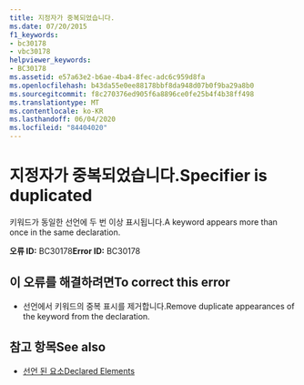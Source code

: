```yaml
---
title: 지정자가 중복되었습니다.
ms.date: 07/20/2015
f1_keywords:
- bc30178
- vbc30178
helpviewer_keywords:
- BC30178
ms.assetid: e57a63e2-b6ae-4ba4-8fec-adc6c959d8fa
ms.openlocfilehash: b43da55e0ee88178bbf8da948d07b0f9ba29a8b0
ms.sourcegitcommit: f8c270376ed905f6a8896ce0fe25b4f4b38ff498
ms.translationtype: MT
ms.contentlocale: ko-KR
ms.lasthandoff: 06/04/2020
ms.locfileid: "84404020"
---
```

# <a name="specifier-is-duplicated"></a><span data-ttu-id="22200-102">지정자가 중복되었습니다.</span><span class="sxs-lookup"><span data-stu-id="22200-102">Specifier is duplicated</span></span>
<span data-ttu-id="22200-103">키워드가 동일한 선언에 두 번 이상 표시됩니다.</span><span class="sxs-lookup"><span data-stu-id="22200-103">A keyword appears more than once in the same declaration.</span></span>  
  
 <span data-ttu-id="22200-104">**오류 ID:** BC30178</span><span class="sxs-lookup"><span data-stu-id="22200-104">**Error ID:** BC30178</span></span>  
  
## <a name="to-correct-this-error"></a><span data-ttu-id="22200-105">이 오류를 해결하려면</span><span class="sxs-lookup"><span data-stu-id="22200-105">To correct this error</span></span>  
  
- <span data-ttu-id="22200-106">선언에서 키워드의 중복 표시를 제거합니다.</span><span class="sxs-lookup"><span data-stu-id="22200-106">Remove duplicate appearances of the keyword from the declaration.</span></span>  
  
## <a name="see-also"></a><span data-ttu-id="22200-107">참고 항목</span><span class="sxs-lookup"><span data-stu-id="22200-107">See also</span></span>

- [<span data-ttu-id="22200-108">선언 된 요소</span><span class="sxs-lookup"><span data-stu-id="22200-108">Declared Elements</span></span>](../programming-guide/language-features/declared-elements/index.md)
